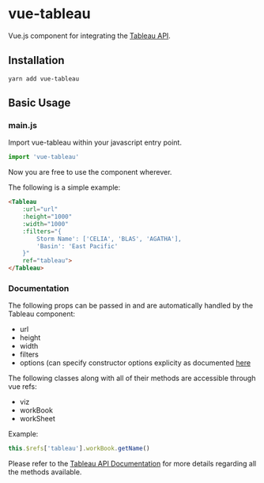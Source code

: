 # vue-tableau
Vue.js component for integrating the [Tableau API](https://onlinehelp.tableau.com/current/api/js_api/en-us/JavaScriptAPI/js_api_ref.htm).

## Installation
```
yarn add vue-tableau
```

## Basic Usage

### main.js
Import vue-tableau within your javascript entry point.
``` javascript
import 'vue-tableau'
```
Now you are free to use the component wherever.

The following is a simple example:
``` html
<Tableau 
    :url="url" 
    :height="1000" 
    :width="1000" 
    :filters="{
        Storm Name': ['CELIA', 'BLAS', 'AGATHA'],
        'Basin': 'East Pacific'
    }" 
    ref="tableau">
</Tableau>
```

### Documentation
The following props can be passed in and are automatically handled by the Tableau component:
- url
- height 
- width
- filters
- options (can specify constructor options explicity as documented [here](https://onlinehelp.tableau.com/current/api/js_api/en-us/JavaScriptAPI/js_api_ref.htm#ref_head_9)

The following classes along with all of their methods are accessible through vue refs:

- viz
- workBook
- workSheet

Example:
``` javascript
this.$refs['tableau'].workBook.getName() 
```

Please refer to the [Tableau API Documentation](https://onlinehelp.tableau.com/current/api/js_api/en-us/JavaScriptAPI/js_api_ref.htm) for more details regarding all the methods available.

